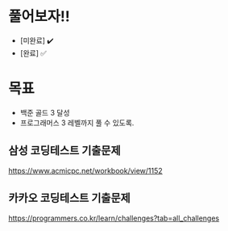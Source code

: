 # 풀어보자!!
- [미완료] :heavy_check_mark:
- [완료] :white_check_mark:

# 목표
- 백준 골드 3 달성
- 프로그래머스 3 레벨까지 풀 수 있도록.

## 삼성 코딩테스트 기출문제
https://www.acmicpc.net/workbook/view/1152

## 카카오 코딩테스트 기출문제
https://programmers.co.kr/learn/challenges?tab=all_challenges
